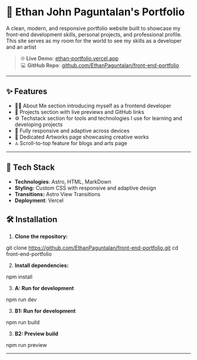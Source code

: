 # 🎨 Ethan John Paguntalan's Portfolio

A clean, modern, and responsive portfolio website built to showcase my front-end development skills, personal projects, and professional profile. This site serves as my room for the world to see my skills as a developer and an artist

> 🌐 **Live Demo**: [ethan-portfolio.vercel.app](https://ethan-portfolio.vercel.app)  
> 💻 **GitHub Repo**: [github.com/EthanPaguntalan/front-end-portfolio](https://github.com/EthanPaguntalan/front-end-portfolio)

---

## ✨ Features

- 👨‍💻 About Me section introducing myself as a frontend developer
- 🧰 Projects section with live previews and GitHub links
- ⚙️ Techstack section for tools and technologies I use for learning and developing projects
- 📱 Fully responsive and adaptive across devices
- 🎨 Dedicated Artworks page showcasing creative works
- 🔝 Scroll-to-top feature for blogs and arts page

---

## 🧰 Tech Stack

- **Technologies**: Astro, HTML, MarkDown
- **Styling:** Custom CSS with responsive and adaptive design
- **Transitions:** Astro View Transitions
- **Deployment**: Vercel

## 🛠️ Installation

1. **Clone the repository:**

git clone https://github.com/EthanPaguntalan/front-end-portfolio.git
cd front-end-portfolio

2. **Install dependencies:**

npm install

3. **A: Run for development**

npm run dev

3. **B1: Run for development**

npm run build

3. **B2: Preview build**

npm run preview

---

